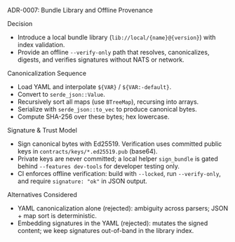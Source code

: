 ADR-0007: Bundle Library and Offline Provenance

Decision

- Introduce a local bundle library (`lib://local/{name}@{version}`) with index validation.
- Provide an offline `--verify-only` path that resolves, canonicalizes, digests, and verifies signatures without NATS or network.

Canonicalization Sequence

- Load YAML and interpolate `${VAR}` / `${VAR:-default}`.
- Convert to `serde_json::Value`.
- Recursively sort all maps (use `BTreeMap`), recursing into arrays.
- Serialize with `serde_json::to_vec` to produce canonical bytes.
- Compute SHA-256 over these bytes; hex lowercase.

Signature & Trust Model

- Sign canonical bytes with Ed25519. Verification uses committed public keys in `contracts/keys/*.ed25519.pub` (base64).
- Private keys are never committed; a local helper `sign_bundle` is gated behind `--features dev-tools` for developer testing only.
- CI enforces offline verification: build with `--locked`, run `--verify-only`, and require `signature: "ok"` in JSON output.

Alternatives Considered

- YAML canonicalization alone (rejected): ambiguity across parsers; JSON + map sort is deterministic.
- Embedding signatures in the YAML (rejected): mutates the signed content; we keep signatures out-of-band in the library index.

